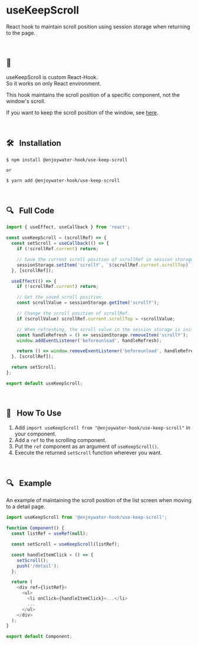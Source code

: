 # useKeepScroll

React hook to maintain scroll position using session storage when returning to the page.

<br />

## 📌

useKeepScroll is custom React-Hook. <br />
So it works on only React environment. <br />

This hook maintains the scroll position of a specific component, not the window's scroll.

If you want to keep the scroll position of the window, see [here](https://developer.mozilla.org/en-US/docs/Web/API/History/scrollRestoration).

<br />

## 🛠️ &nbsp; Installation

```
$ npm install @enjoywater-hook/use-keep-scroll

or

$ yarn add @enjoywater-hook/use-keep-scroll
```

<br />

## 🔍 &nbsp; Full Code

```javascript
import { useEffect, useCallback } from 'react';

const useKeepScroll = (scrollRef) => {
  const setScroll = useCallback(() => {
    if (!scrollRef.current) return;

    // Save the current scroll position of scrollRef in session storage.
    sessionStorage.setItem('scrollY', `${scrollRef.current.scrollTop}`);
  }, [scrollRef]);

  useEffect(() => {
    if (!scrollRef.current) return;

    // Get the saved scroll position.
    const scrollValue = sessionStorage.getItem('scrollY');

    // Change the scroll position of scrollRef.
    if (scrollValue) scrollRef.current.scrollTop = +scrollValue;

    // When refreshing, the scroll value in the session storage is initialized.
    const handleRefresh = () => sessionStorage.removeItem('scrollY');
    window.addEventListener('beforeunload', handleRefresh);

    return () => window.removeEventListener('beforeunload', handleRefresh);
  }, [scrollRef]);

  return setScroll;
};

export default useKeepScroll;
```

<br />

## 📝 &nbsp; How To Use

1. Add `import useKeepScroll from "@enjoywater-hook/use-keep-scroll"` in your component.
2. Add a `ref` to the scrolling component.
3. Put the `ref` component as an argument of `useKeepScroll()`.
4. Execute the returned `setScroll` function wherever you want.

<br />

## 🔍 &nbsp; Example

An example of maintaining the scroll position of the list screen when moving to a detail page.

```javascript
import useKeepScroll from '@enjoywater-hook/use-keep-scroll';

function Component() {
  const listRef = useRef(null);

  const setScroll = useKeepScroll(listRef);

  const handleItemClick = () => {
    setScroll();
    push('/detail');
  };

  return (
    <div ref={listRef}>
      <ul>
        <li onClick={handleItemClick}>...</li>
        ...
      </ul>
    </div>
  );
}

export default Component;
```

<br />
